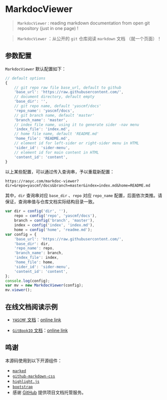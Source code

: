 # MarkdocViewer

>   `MarkdocViewer` : reading markdown documentation from open git repository (just in one page) !

>   `MarkdocViewer` ：从公开的 `git` 仓库阅读 `markdown` 文档 （就一个页面）！


## 参数配置

`MarkdocViewer` 默认配置如下：

```javascript
// default options
{
    // git repo raw file base_url, default to github
    'base_url': 'https://raw.githubusercontent.com/',
    // document directory, default empty
    'base_dir': '',
    // git repo name, default 'yascmf/docs'
    'repo_name': 'yascmf/docs',
    // git branch name, default 'master'
    'branch_name': 'master',
    // index file name, using it to generate sider -nav menu
    'index_file': 'index.md',
    // home file name, default 'README.md'
    'home_file': 'README.md',
    // element id for left-sider or right-sider menu in HTML
    'sider_id': 'sider-menu',
    // element id for main content in HTML
    'content_id': 'content',
}
```

以上某些配置，可以通过传入查询串，予以重载新配置：

`https://raoyc.com/markdoc-viewer?dir=&repo=yascmf/docs&branch=master&index=index.md&home=README.md`

其中，`dir` 查询串对应 `base_dir` 、`repo` 对应 `repo_name` 配置，后面依次类推。请保证，查询串值与仓库文档实际结构目录一致。

```javascript
var dir = config('dir', ''),
    repo = config('repo', 'yascmf/docs'),
    branch = config('branch', 'master'),
    index = config('index', 'index.md'),
    home = config('home', 'readme.md');
var config = {
    'base_url': 'https://raw.githubusercontent.com/',
    'base_dir': dir,
    'repo_name': repo,
    'branch_name': branch,
    'index_file': index,
    'home_file': home,
    'sider_id': 'sider-menu',
    'content_id': 'content',
};
console.log(config);
var mv = new MarkdocViewer(config);
mv.viewer();
```

## 在线文档阅读示例

*   [`YASCMF` 文档](https://github.com/yascmf/docs)：[online link](https://raoyc.com/markdoc-viewer?doc=README.md&dir=&index=index.md&repo=yascmf/docs&home=README.md)

*   [`GitBookIO` 文档](https://github.com/GitbookIO/gitbook/tree/master/docs)：[online link](https://raoyc.com/markdoc-viewer?doc=README.md&dir=docs&index=SUMMARY.md&repo=GitbookIO/gitbook&home=README.md)


## 鸣谢

本源码使用到以下开源组件：

- [`marked`](https://github.com/chjj/marked)
- [`github-markdown-css`](https://github.com/sindresorhus/github-markdown-css)
- [`highlight.js`](https://highlightjs.org/)
- [`bootstrap`](http://getbootstrap.com/)
- 感谢 [GitHub](https://github.com) 提供项目文档托管服务。